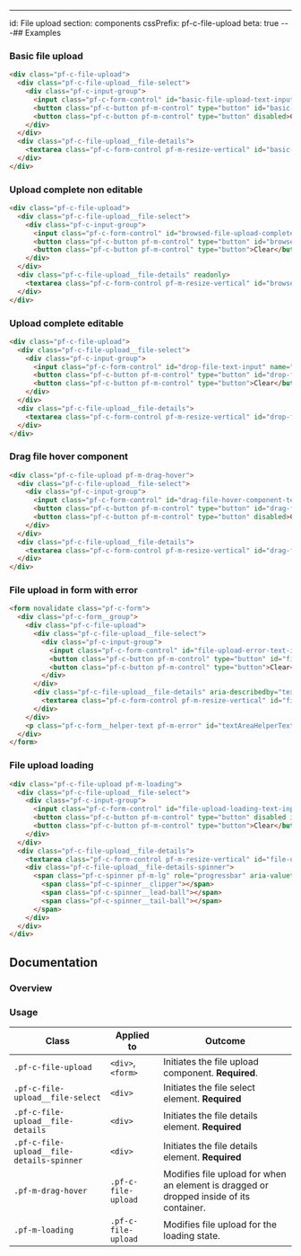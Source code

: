 ---
id: File upload
section: components
cssPrefix: pf-c-file-upload
beta: true
---## Examples

### Basic file upload

```html
<div class="pf-c-file-upload">
  <div class="pf-c-file-upload__file-select">
    <div class="pf-c-input-group">
      <input class="pf-c-form-control" id="basic-file-upload-text-input" name="basic-file-upload-text-input" aria-label="Drag a file here or browse to upload" readonly placeholder="Drag a file here or browse to upload" aria-describedby="basic-file-upload-browse" />
      <button class="pf-c-button pf-m-control" type="button" id="basic-file-upload-browse">Browse...</button>
      <button class="pf-c-button pf-m-control" type="button" disabled>Clear</button>
    </div>
  </div>
  <div class="pf-c-file-upload__file-details">
    <textarea class="pf-c-form-control pf-m-resize-vertical" id="basic-file-upload-file-details" name="basic-file-upload-file-details" aria-label="Empty text area"></textarea>
  </div>
</div>
```

### Upload complete non editable

```html
<div class="pf-c-file-upload">
  <div class="pf-c-file-upload__file-select">
    <div class="pf-c-input-group">
      <input class="pf-c-form-control" id="browsed-file-upload-complete-text-input" name="browsed-file-upload-complete-text-input" aria-label="Read only filename" readonly value="Read only filename" aria-describedby="browsed-file-upload-complete-browse" />
      <button class="pf-c-button pf-m-control" type="button" id="browsed-file-upload-complete-browse">Browse...</button>
      <button class="pf-c-button pf-m-control" type="button">Clear</button>
    </div>
  </div>
  <div class="pf-c-file-upload__file-details" readonly>
    <textarea class="pf-c-form-control pf-m-resize-vertical" id="browsed-file-upload-complete-file-details" name="browsed-file-upload-complete-file-details" aria-label="Text area" readonly>Ssh-Rsa&nbsp;AAh3zJFkzjjakCJialksjfB3zJFkzzAAhhMskjjakCJialksjfB3z89z3zJFkz3&nbsp;+kzMAjsauoox88aaZXphBx4fczJFkzMAjsauoox88aaZXphBx4fczJFkzMAjsauoox88aaZXphBx4fc</textarea>
  </div>
</div>
```

### Upload complete editable

```html
<div class="pf-c-file-upload">
  <div class="pf-c-file-upload__file-select">
    <div class="pf-c-input-group">
      <input class="pf-c-form-control" id="drop-file-text-input" name="drop-file-text-input" aria-label="Read only filename" readonly value="Sample.txt" aria-describedby="drop-file-browse" />
      <button class="pf-c-button pf-m-control" type="button" id="drop-file-browse">Browse...</button>
      <button class="pf-c-button pf-m-control" type="button">Clear</button>
    </div>
  </div>
  <div class="pf-c-file-upload__file-details">
    <textarea class="pf-c-form-control pf-m-resize-vertical" id="drop-file-file-details" name="drop-file-file-details" aria-label="Text area">Ssh-Rsa&nbsp;AAh3zJFkzjjakCJialksjfB3zJFkzzAAhhMskjjakCJialksjfB3z89z3zJFkz3&nbsp;+kzMAjsauoox88aaZXphBx4fczJFkzMAjsauoox88aaZXphBx4fczJFkzMAjsauoox88aaZXphBx4fc</textarea>
  </div>
</div>
```

### Drag file hover component

```html
<div class="pf-c-file-upload pf-m-drag-hover">
  <div class="pf-c-file-upload__file-select">
    <div class="pf-c-input-group">
      <input class="pf-c-form-control" id="drag-file-hover-component-text-input" name="drag-file-hover-component-text-input" aria-label="Drag a file here or browse to upload" readonly placeholder="Drag a file here or browse to upload" aria-describedby="drag-file-hover-component-browse" />
      <button class="pf-c-button pf-m-control" type="button" id="drag-file-hover-component-browse">Browse...</button>
      <button class="pf-c-button pf-m-control" type="button" disabled>Clear</button>
    </div>
  </div>
  <div class="pf-c-file-upload__file-details">
    <textarea class="pf-c-form-control pf-m-resize-vertical" id="drag-file-hover-component-file-details" name="drag-file-hover-component-file-details" aria-label="Empty text area"></textarea>
  </div>
</div>
```

### File upload in form with error

```html
<form novalidate class="pf-c-form">
  <div class="pf-c-form__group">
    <div class="pf-c-file-upload">
      <div class="pf-c-file-upload__file-select">
        <div class="pf-c-input-group">
          <input class="pf-c-form-control" id="file-upload-error-text-input" name="file-upload-error-text-input" aria-label="File upload error" required value="Sample.png" aria-describedby="file-upload-error-browse" />
          <button class="pf-c-button pf-m-control" type="button" id="file-upload-error-browse">Browse...</button>
          <button class="pf-c-button pf-m-control" type="button">Clear</button>
        </div>
      </div>
      <div class="pf-c-file-upload__file-details" aria-describedby="textAreaHelperText1" aria-invalid="true">
        <textarea class="pf-c-form-control pf-m-resize-vertical" id="file-upload-error-file-details" name="file-upload-error-file-details" aria-label="Empty text area" aria-describedby="textAreaHelperText1" aria-invalid="true"></textarea>
      </div>
    </div>
    <p class="pf-c-form__helper-text pf-m-error" id="textAreaHelperText1" aria-live="polite">We don't support this file type. Try again with a different file type.</p>
  </div>
</form>
```

### File upload loading

```html
<div class="pf-c-file-upload pf-m-loading">
  <div class="pf-c-file-upload__file-select">
    <div class="pf-c-input-group">
      <input class="pf-c-form-control" id="file-upload-loading-text-input" name="file-upload-loading-text-input" aria-label="Read only filename" readonly name="file-upload-loading" value="Sample.png" aria-describedby="file-upload-loading-browse" />
      <button class="pf-c-button pf-m-control" type="button" disabled id="file-upload-loading-browse">Browse...</button>
      <button class="pf-c-button pf-m-control" type="button">Clear</button>
    </div>
  </div>
  <div class="pf-c-file-upload__file-details">
    <textarea class="pf-c-form-control pf-m-resize-vertical" id="file-upload-loading-file-details" name="file-upload-loading-file-details" aria-label="Text area">Ssh-Rsa&nbsp;AAh3zJFkzjjakCJialksjfB3zJFkzzAAhhMskjjakCJialksjfB3z89z3zJFkz3&nbsp;+kzMAjsauoox88aaZXphBx4fczJFkzMAjsauoox88aaZXphBx4fczJFkzMAjsauoox88aaZXphBx4fc</textarea>
    <div class="pf-c-file-upload__file-details-spinner">
      <span class="pf-c-spinner pf-m-lg" role="progressbar" aria-valuetext="Loading...">
        <span class="pf-c-spinner__clipper"></span>
        <span class="pf-c-spinner__lead-ball"></span>
        <span class="pf-c-spinner__tail-ball"></span>
      </span>
    </div>
  </div>
</div>
```

## Documentation

### Overview

### Usage

| Class                                     | Applied to          | Outcome                                                                                 |
| ----------------------------------------- | ------------------- | --------------------------------------------------------------------------------------- |
| `.pf-c-file-upload`                       | `<div>`, `<form>`   | Initiates the file upload component. **Required**.                                      |
| `.pf-c-file-upload__file-select`          | `<div>`             | Initiates the file select element. **Required**                                         |
| `.pf-c-file-upload__file-details`         | `<div>`             | Initiates the file details element. **Required**                                        |
| `.pf-c-file-upload__file-details-spinner` | `<div>`             | Initiates the file details element. **Required**                                        |
| `.pf-m-drag-hover`                        | `.pf-c-file-upload` | Modifies file upload for when an element is dragged or dropped inside of its container. |
| `.pf-m-loading`                           | `.pf-c-file-upload` | Modifies file upload for the loading state.                                             |
